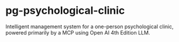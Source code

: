 # pg-psychological-clinic
Intelligent management system for a one-person psychological clinic, powered primarily by a MCP using Open AI 4th Edition LLM.
